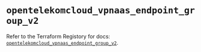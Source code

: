 # `opentelekomcloud_vpnaas_endpoint_group_v2`

Refer to the Terraform Registory for docs: [`opentelekomcloud_vpnaas_endpoint_group_v2`](https://registry.terraform.io/providers/opentelekomcloud/opentelekomcloud/1.35.4/docs/resources/vpnaas_endpoint_group_v2).
